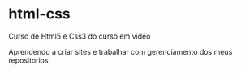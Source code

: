 # html-css
 Curso de Html5 e Css3 do curso em video

 Aprendendo a criar sites e trabalhar com gerenciamento dos meus repositorios  
